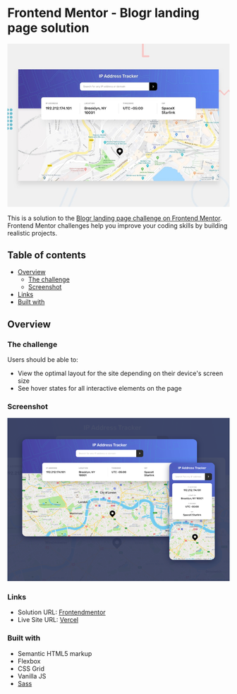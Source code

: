 # Frontend Mentor - Blogr landing page solution

![Design preview for the IP address tracker coding challenge](./design/desktop-preview.jpg)

This is a solution to the [Blogr landing page challenge on Frontend Mentor](https://www.frontendmentor.io/challenges/blogr-landing-page-EX2RLAApP). Frontend Mentor challenges help you improve your coding skills by building realistic projects.

## Table of contents

- [Overview](#overview)
  - [The challenge](#the-challenge)
  - [Screenshot](#screenshot)
- [Links](#links)
- [Built with](#built-with)

## Overview

### The challenge

Users should be able to:

- View the optimal layout for the site depending on their device's screen size
- See hover states for all interactive elements on the page

### Screenshot

![screenshot](./design/preview.png)

### Links

- Solution URL: [Frontendmentor](https://www.frontendmentor.io/solutions/ip-address-tracker-vanilla-js-sass-Tq2dv5iti)
- Live Site URL: [Vercel](https://ip-address-tracker-master-orcin.vercel.app/)

### Built with

- Semantic HTML5 markup
- Flexbox
- CSS Grid
- Vanilla JS
- [Sass](https://sass-lang.com/)
